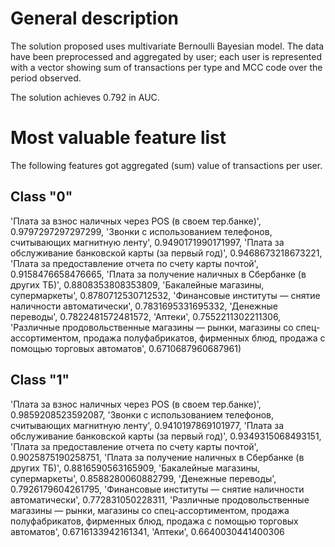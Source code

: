 # General description
The solution proposed uses multivariate Bernoulli Bayesian model. 
The data have been preprocessed and aggregated by user; each user is 
represented with a vector showing sum of transactions per type and MCC code
over the period observed.

The solution achieves 0.792 in AUC.


# Most valuable feature list
The following features got aggregated (sum) value of transactions per user.
## Class "0"
'Плата за взнос наличных через POS (в своем тер.банке)', 0.9797297297297299, 
'Звонки с использованием телефонов, считывающих магнитную ленту', 0.9490171990171997, 
'Плата за обслуживание банковской карты (за первый год)', 0.9468673218673221, 
'Плата за предоставление отчета по счету карты почтой', 0.9158476658476665, 
'Плата за получение наличных в Сбербанке (в других ТБ)', 0.8808353808353809, 
'Бакалейные магазины, супермаркеты', 0.8780712530712532, 
'Финансовые институты — снятие наличности автоматически', 0.7831695331695332, 
'Денежные переводы', 0.7822481572481572, 
'Аптеки', 0.7552211302211306, 
'Различные продовольственные магазины — рынки, магазины со спец-ассортиментом, продажа полуфабрикатов, фирменных блюд, продажа с помощью торговых автоматов', 0.6710687960687961)

## Class "1"
'Плата за взнос наличных через POS (в своем тер.банке)', 0.9859208523592087, 
'Звонки с использованием телефонов, считывающих магнитную ленту', 0.9410197869101977, 
'Плата за обслуживание банковской карты (за первый год)', 0.9349315068493151, 
'Плата за предоставление отчета по счету карты почтой', 0.9025875190258751, 
'Плата за получение наличных в Сбербанке (в других ТБ)', 0.8816590563165909, 
'Бакалейные магазины, супермаркеты', 0.8588280060882799, 
'Денежные переводы', 0.7926179604261795, 
'Финансовые институты — снятие наличности автоматически', 0.772831050228311, 
'Различные продовольственные магазины — рынки, магазины со спец-ассортиментом, продажа полуфабрикатов, фирменных блюд, продажа с помощью торговых автоматов', 0.6716133942161341, 
'Аптеки', 0.6640030441400306
